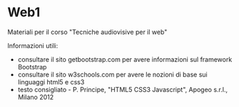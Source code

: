 # Web1
Materiali per il corso "Tecniche audiovisive per il web"

Informazioni utili: 
- consultare il sito getbootstrap.com per avere informazioni sul framework Bootstrap
- consultare il sito w3schools.com per avere le nozioni di base sui linguaggi html5 e css3
- testo consigliato - P. Principe, "HTML5 CSS3 Javascript", Apogeo s.r.l., Milano 2012

